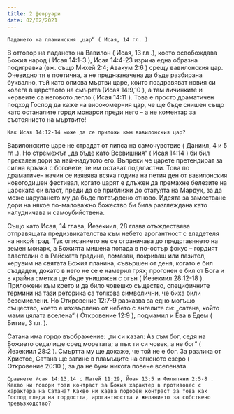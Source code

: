 ```yaml
---
title: 2 февруари
date: 02/02/2021
---
```


`Падането на планинския „цар“ ( Исая, 14 гл. )`

В отговор на падането на Вавилон ( Исая, 13 гл .), което освобождава Божия народ ( Исая 14:1-3 ), Исая 14:4-23 изрича една образна подигравка (вж. също Михей 2:4; Авакум 2:6 ) срещу вавилонския цар. Очевидно тя е поетична, а не предназначена да бъде разбирана буквално, тъй като описва мъртви царе, които поздравяват новия си колега в царството на смъртта (Исая 14:9,10 ), а там личинките и червеите са неговото легло ( Исая 14:11 ). Това е просто драматичен подход Господ да каже на високомерния цар, че ще бъде снишен също като останалите горди монарси преди него – а не коментар за състоянието на мъртвите!

`Как Исая 14:12-14 може да се приложи към вавилонския цар?`

Вавилонските царе не страдат от липса на самочувствие ( Даниил, 4 и 5 гл .). Но стремежът „да бъде като Всевишния“ ( Исая 14:14 ) би бил прекален дори за най-надутото его. Въпреки че царете претендират за силна връзка с боговете, те им остават подвластни. Това по драматичен начин се изявява всяка година на петия ден от вавилонския новогодишен фестивал, когато царят е длъжен да премахне белезите на царската си власт, преди да се приближи до статуята на Мардук, за да може царуването му да бъде потвърдено отново. Идеята за заместване дори на някое по-маловажно божество би била разглеждана като налудничава и самоубийствена.

Също като Исая, 14 глава, Йезекиил, 28 глава отъждествява отправящата предизвикателства към небето арогантност с владетеля на някой град. Тук описанието не се ограничава до представянето на земен монарх, а Божията мишена попада в по-остър фокус – гордият властелин е в Райската градина, помазан, покриващ или пазител, херувим на святата Божия планина, съвършен от деня, когато е бил създаден, докато в него не се е намерил грях; прогонен е бил от Бога и в крайна сметка ще бъде унищожен с огън ( Йезекиил 28:12-18 ). Приложени към което и да било човешко същество, специфичните термини на тази реторика са толкова символични, че биха били безсмислени. Но Откровение 12:7-9 разказва за едно могъщо същество, което е изхвърлено от небето с ангелите си: „сатана, който мами цялата вселена“ ( Откровение 12:9 ), подмамил и Ева в Едем ( Битие, 3 гл. ).

Сатана има гордо въображение: „ти си казал: Аз съм бог, седя на Божието седалище сред моретата; а пък ти си човек, а не бог“ ( Йезекиил 28:2 ). Смъртта му ще докаже, че той не е бог. За разлика от Христос, Сатана ще загине в пламъците на огненото езеро ( Откровение 20:10 ), за да не буни никога повече вселената.

`Сравнете Исая 14:13,14 с Матей 11:29, Йоан 13:5 и Филипяни 2:5-8 . Какво ни говори този контраст за Божия характер в противовес с характера на Сатана? Какво ни казва подобен контраст за това как Господ гледа на гордостта, арогантността и желанието за собствено превъзходство?`
